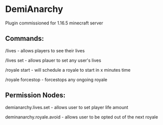 # DemiAnarchy
Plugin commissioned for 1.16.5 minecraft server

<h2>Commands:</h2>
/lives - allows players to see their lives

/lives set <username> <amount> - allows plauer to set any user's lives
  
/royale start <minutes> - will schedule a royale to start in x minutes time
  
/royale forcestop - forcestops any ongoing royale

<h2>Permission Nodes:</h2>
demianarchy.lives.set - allows user to set player life amount

deminanarchy.royale.avoid - allows user to be opted out of the next royale  
